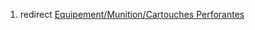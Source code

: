 1.  redirect [Equipement/Munition/Cartouches
    Perforantes](Equipement/Munition/Cartouches_Perforantes "wikilink")